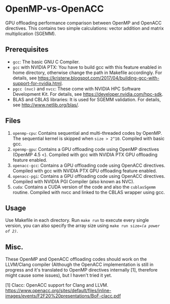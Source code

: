 # OpenMP-vs-OpenACC
GPU offloading performance comparison between OpenMP and OpenACC directives.
This contains two simple calculations: vector addition and matrix multiplication (SGEMM).

## Prerequisites
* `gcc`: The basic GNU C Compiler.
* `gcc` with NVIDIA PTX: You have to build gcc with this feature enabled in home directory, otherwise change the path in Makefile accordingly. For details, see https://kristerw.blogspot.com/2017/04/building-gcc-with-support-for-nvidia.html.
* `pgcc (nvc)` and `nvcc`: These come with NVIDIA HPC Software Development Kit. For details, see https://developer.nvidia.com/hpc-sdk.
* BLAS and CBLAS libraries: It is used for SGEMM validation. For details, see http://www.netlib.org/blas/.

## Files
1. `openmp-cpu`: Contains sequential and multi-threaded codes by OpenMP. The sequential kernel is skipped when `size > 2^10`. Compiled with basic gcc.
2. `openmp-gpu`: Contains a GPU offloading code using OpenMP directives (OpenMP 4.5 <). Compiled with gcc with NVIDIA PTX GPU offloading feature enabled.
3. `openacc-gcc`: Contains a GPU offloading code using OpenACC directives. Compiled with gcc with NVIDIA PTX GPU offloading feature enabled.
4. `openacc-pgi`: Contains a GPU offloading code using OpenACC directives. Compiled with NVIDIA PGI Compiler (also known as NVC).
5. `cuda`: Contains a CUDA version of the code and also the `cublasSgemm` routine. Compiled with nvcc and linked to the CBLAS wrapper using gcc.

## Usage
Use Makefile in each directory. Run `make run` to execute every single version, you can also specify the array size using <code>make run size=*(a power of 2)*</code>.

## Misc.
These OpenMP and OpenACC offloading codes should work on the LLVM/Clang compiler (Although the OpenACC implementation is still in progress and it's translated to OpenMP directives internally [1], therefore might cause some issues), but I haven't tried it yet.

[1] Clacc: OpenACC support for Clang and LLVM. https://www.openacc.org/sites/default/files/inline-images/events/F2F20%20presentations/BoF-clacc.pdf
